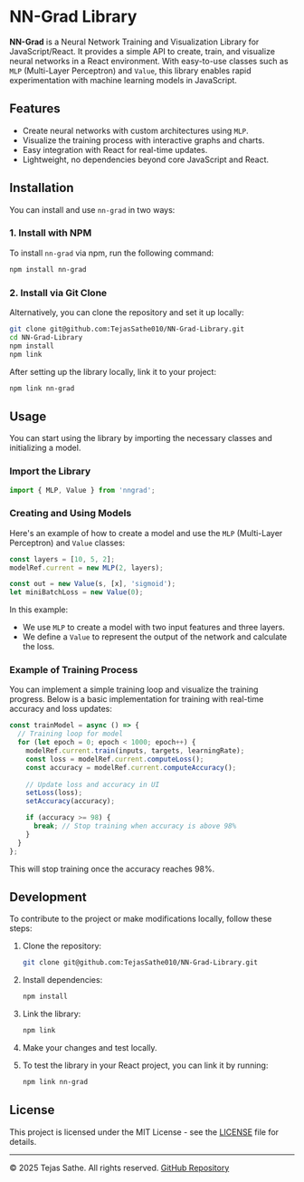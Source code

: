 # NN-Grad Library

**NN-Grad** is a Neural Network Training and Visualization Library for JavaScript/React. It provides a simple API to create, train, and visualize neural networks in a React environment. With easy-to-use classes such as `MLP` (Multi-Layer Perceptron) and `Value`, this library enables rapid experimentation with machine learning models in JavaScript.

## Features

- Create neural networks with custom architectures using `MLP`.
- Visualize the training process with interactive graphs and charts.
- Easy integration with React for real-time updates.
- Lightweight, no dependencies beyond core JavaScript and React.

## Installation

You can install and use `nn-grad` in two ways:

### 1. Install with NPM

To install `nn-grad` via npm, run the following command:

```bash
npm install nn-grad
```

### 2. Install via Git Clone

Alternatively, you can clone the repository and set it up locally:

```bash
git clone git@github.com:TejasSathe010/NN-Grad-Library.git
cd NN-Grad-Library
npm install
npm link
```

After setting up the library locally, link it to your project:

```bash
npm link nn-grad
```

## Usage

You can start using the library by importing the necessary classes and initializing a model.

### Import the Library

```js
import { MLP, Value } from 'nngrad';
```

### Creating and Using Models

Here's an example of how to create a model and use the `MLP` (Multi-Layer Perceptron) and `Value` classes:

```js
const layers = [10, 5, 2];
modelRef.current = new MLP(2, layers);

const out = new Value(s, [x], 'sigmoid');
let miniBatchLoss = new Value(0);
```

In this example:
- We use `MLP` to create a model with two input features and three layers.
- We define a `Value` to represent the output of the network and calculate the loss.

### Example of Training Process

You can implement a simple training loop and visualize the training progress. Below is a basic implementation for training with real-time accuracy and loss updates:

```js
const trainModel = async () => {
  // Training loop for model
  for (let epoch = 0; epoch < 1000; epoch++) {
    modelRef.current.train(inputs, targets, learningRate);
    const loss = modelRef.current.computeLoss();
    const accuracy = modelRef.current.computeAccuracy();
    
    // Update loss and accuracy in UI
    setLoss(loss);
    setAccuracy(accuracy);

    if (accuracy >= 98) {
      break; // Stop training when accuracy is above 98%
    }
  }
};
```

This will stop training once the accuracy reaches 98%.

## Development

To contribute to the project or make modifications locally, follow these steps:

1. Clone the repository:
   ```bash
   git clone git@github.com:TejasSathe010/NN-Grad-Library.git
   ```

2. Install dependencies:
   ```bash
   npm install
   ```

3. Link the library:
   ```bash
   npm link
   ```

4. Make your changes and test locally.

5. To test the library in your React project, you can link it by running:
   ```bash
   npm link nn-grad
   ```

## License

This project is licensed under the MIT License - see the [LICENSE](LICENSE) file for details.

---

© 2025 Tejas Sathe. All rights reserved. [GitHub Repository](https://github.com/TejasSathe010/NN-Grad-Library)
```
